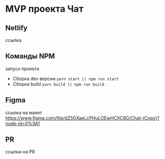 # MVP проекта Чат

## Netlify
ссылка


## Команды NPM
запуск проекта
- Сборка dev версии `yarn start || npm run start` 
- Сборка build `yarn build || npm run build` 

## Figma
ссылка на макет
https://www.figma.com/file/dZ5GXaeLcPHuLOEwHCXC8G/Chat-(Copy)?node-id=0%3A1

## PR
ссылки на PR
